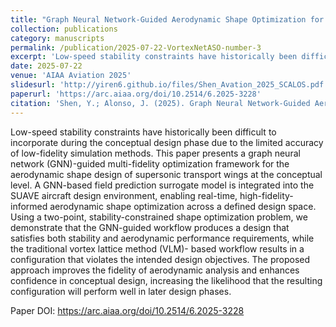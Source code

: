 ```yaml
---
title: "Graph Neural Network-Guided Aerodynamic Shape Optimization for Conceptual Design of Supersonic Transport Wings"
collection: publications
category: manuscripts
permalink: /publication/2025-07-22-VortexNetASO-number-3
excerpt: 'Low-speed stability constraints have historically been difficult to incorporate during the conceptual design phase due to the limited accuracy of low-fidelity simulation methods. This paper presents a graph neural network (GNN)-guided multi-fidelity optimization framework for the aerodynamic shape design of supersonic transport wings at the conceptual level. A GNN-based field prediction surrogate model is integrated into the SUAVE aircraft design environment, enabling real-time, high-fidelity-informed aerodynamic shape optimization across a defined design space. Using a two-point, stability-constrained shape optimization problem, we demonstrate that the GNN-guided workflow produces a design that satisfies both stability and aerodynamic performance requirements, while the traditional vortex lattice method (VLM)- based workflow results in a configuration that violates the intended design objectives. The proposed approach improves the fidelity of aerodynamic analysis and enhances confidence in conceptual design, increasing the likelihood that the resulting configuration will perform well in later design phases.'
date: 2025-07-22
venue: 'AIAA Aviation 2025'
slidesurl: 'http://yiren6.github.io/files/Shen_Avation_2025_SCALOS.pdf'
paperurl: 'https://arc.aiaa.org/doi/10.2514/6.2025-3228'
citation: 'Shen, Y.; Alonso, J. (2025). Graph Neural Network-Guided Aerodynamic Shape Optimization for Conceptual Design of Supersonic Transport Wings, AIAA Aviation 2025'
---
```


Low-speed stability constraints have historically been difficult to incorporate during the conceptual design phase due to the limited accuracy of low-fidelity simulation methods. This paper presents a graph neural network (GNN)-guided multi-fidelity optimization framework for the aerodynamic shape design of supersonic transport wings at the conceptual level. A GNN-based field prediction surrogate model is integrated into the SUAVE aircraft design environment, enabling real-time, high-fidelity-informed aerodynamic shape optimization across a defined design space. Using a two-point, stability-constrained shape optimization problem, we demonstrate that the GNN-guided workflow produces a design that satisfies both stability and aerodynamic performance requirements, while the traditional vortex lattice method (VLM)- based workflow results in a configuration that violates the intended design objectives. The proposed approach improves the fidelity of aerodynamic analysis and enhances confidence in conceptual design, increasing the likelihood that the resulting configuration will perform well in later design phases.

Paper DOI: https://arc.aiaa.org/doi/10.2514/6.2025-3228